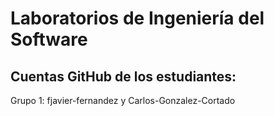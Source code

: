 # Laboratorios de Ingeniería del Software
## Cuentas GitHub de los estudiantes:
Grupo 1: fjavier-fernandez y Carlos-Gonzalez-Cortado



